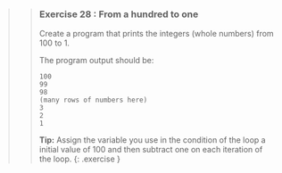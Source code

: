 >>### Exercise 28 : From a hundred to one
>>
>>Create a program that prints the integers (whole numbers) from 100 to 1.
>>
>>The program output should be:
>>
>>```output
>>100
>>99
>>98
>>(many rows of numbers here)
>>3
>>2
>>1
>>```
>>**Tip:** Assign the variable you use in the condition of the loop a initial value of 100 and then subtract one on each iteration of the loop.
>{: .exercise }